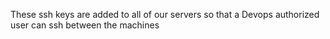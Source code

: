 
These ssh keys are added to all of our servers so that a Devops authorized user can ssh between the machines
